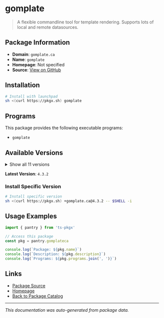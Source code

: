 # gomplate

> A flexible commandline tool for template rendering. Supports lots of local and remote datasources.

## Package Information

- **Domain**: `gomplate.ca`
- **Name**: `gomplate`
- **Homepage**: Not specified
- **Source**: [View on GitHub](https://github.com/pkgxdev/pantry/tree/main/projects/gomplate.ca/package.yml)

## Installation

```bash
# Install with launchpad
sh <(curl https://pkgx.sh) gomplate
```

## Programs

This package provides the following executable programs:

- `gomplate`

## Available Versions

<details>
<summary>Show all 11 versions</summary>

- `4.3.2`, `4.3.1`, `4.3.0`, `4.2.0`, `4.1.0`
- `4.0.1`, `4.0.0`, `3.11.8`, `3.11.7`, `3.11.6`
- `3.11.4`

</details>

**Latest Version**: `4.3.2`

### Install Specific Version

```bash
# Install specific version
sh <(curl https://pkgx.sh) +gomplate.ca@4.3.2 -- $SHELL -i
```

## Usage Examples

```typescript
import { pantry } from 'ts-pkgx'

// Access this package
const pkg = pantry.gomplateca

console.log(`Package: ${pkg.name}`)
console.log(`Description: ${pkg.description}`)
console.log(`Programs: ${pkg.programs.join(', ')}`)
```

## Links

- [Package Source](https://github.com/pkgxdev/pantry/tree/main/projects/gomplate.ca/package.yml)
- [Homepage](#)
- [Back to Package Catalog](../package-catalog.md)

---

*This documentation was auto-generated from package data.*
